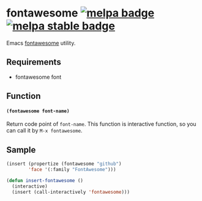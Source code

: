 # fontawesome [![melpa badge][melpa-badge]][melpa-link] [![melpa stable badge][melpa-stable-badge]][melpa-stable-link]

Emacs [fontawesome](http://fortawesome.github.io/Font-Awesome/) utility.

## Requirements

- fontawesome font

## Function

#### `(fontawesome font-name)`

Return code point of `font-name`.
This function is interactive function, so you can call it by `M-x fontawesome`.

## Sample

```lisp
(insert (propertize (fontawesome "github")
        'face '(:family "FontAwesome")))

(defun insert-fontawesome ()
  (interactive)
  (insert (call-interactively 'fontawesome)))
```

[melpa-link]: http://melpa.org/#/emacs-fontawesome
[melpa-stable-link]: http://stable.melpa.org/#/emacs-fontawesome
[melpa-badge]: http://melpa.org/packages/emacs-fontawesome-badge.svg
[melpa-stable-badge]: http://stable.melpa.org/packages/emacs-fontawesome-badge.svg
